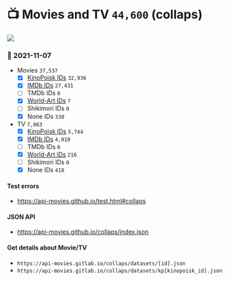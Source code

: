 # :tv: Movies and TV `44,600` (collaps)

<a href="https://API-Movies.github.io"><img src="https://API-Movies.github.io/banner.png?cache"></a>

### :date: 2021-11-07
- Movies `37,537`
  - [x] <a href="https://API-Movies.github.io/collaps/movie_kinopoisk_ids.json">KinoPoisk IDs</a> `32,936`
  - [x] <a href="https://API-Movies.github.io/collaps/movie_imdb_ids.json">IMDb IDs</a> `27,431`
  - [ ] TMDb IDs `0`
  - [x] <a href="https://API-Movies.github.io/collaps/movie_world_art_ids.json">World-Art IDs</a> `7`
  - [ ] Shikimori IDs `0`
  - [x] None IDs `330`
- TV `7,063`
  - [x] <a href="https://API-Movies.github.io/collaps/tv_kinopoisk_ids.json">KinoPoisk IDs</a> `5,744`
  - [x] <a href="https://API-Movies.github.io/collaps/tv_imdb_ids.json">IMDb IDs</a> `4,910`
  - [ ] TMDb IDs `0`
  - [x] <a href="https://API-Movies.github.io/collaps/tv_world_art_ids.json">World-Art IDs</a> `216`
  - [ ] Shikimori IDs `0`
  - [x] None IDs `418`
#### Test errors
- <a href='https://api-movies.github.io/test.html#collaps'>https://api-movies.github.io/test.html#collaps</a>
#### JSON API
- <a href='https://api-movies.github.io/collaps/index.json'>https://api-movies.github.io/collaps/index.json</a>
#### Get details about Movie/TV
- `https://api-movies.gitlab.io/collaps/datasets/[id].json`
- `https://api-movies.gitlab.io/collaps/datasets/kp[kinopoisk_id].json`
